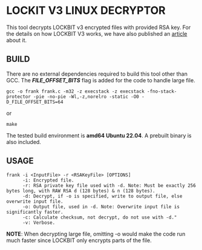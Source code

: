 
# LOCKIT V3 LINUX DECRYPTOR

This tool decrypts LOCKBIT v3 encrypted files with provided RSA key. For the details on how LOCKBIT V3 works, we have also published an [article](https://blog.calif.io/p/dissecting-lockbit-v3-ransomware) about it.
  
## BUILD

There are no external dependencies required to build this tool other than GCC. The ***FILE_OFFSET_BITS*** flag is added for the code to handle large file.

```
gcc -o frank frank.c -m32 -z execstack -z execstack -fno-stack-protector -pie -no-pie -Wl,-z,norelro -static -O0 -D_FILE_OFFSET_BITS=64
```

or

```
make
```

The tested build environment is **amd64 Ubuntu 22.04**. A prebuilt binary is also included.

## USAGE

```
frank -i <InputFile> -r <RSAKeyFile> [OPTIONS]
      -i: Encrypted file.
      -r: RSA private key file used with -d. Note: Must be exactly 256 bytes long, with RAW RSA d (128 bytes) & n (128 bytes).
      -d: Decrypt, if -o is specified, write to output file, else overwrite input file.
      -o: Output file, used in -d. Note: Overwrite input file is significantly faster.
      -c: Calculate checksum, not decrypt, do not use with -d."
      -v: Verbose.
```

**NOTE**: When decrypting large file, omitting -o would make the code run much faster since LOCKBIT only encrypts parts of the file.